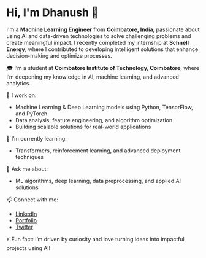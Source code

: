 # Hi, I'm Dhanush 👋

I'm a **Machine Learning Engineer** from **Coimbatore, India**, passionate about using AI and data-driven technologies to solve challenging problems and create meaningful impact. I recently completed my internship at **Schnell Energy**, where I contributed to developing intelligent solutions that enhance decision-making and optimize processes.

🎓 I’m a student at **Coimbatore Institute of Technology, Coimbatore**, where I’m deepening my knowledge in AI, machine learning, and advanced analytics.

🔭 I work on:
- Machine Learning & Deep Learning models using Python, TensorFlow, and PyTorch
- Data analysis, feature engineering, and algorithm optimization
- Building scalable solutions for real-world applications

🌱 I’m currently learning:
- Transformers, reinforcement learning, and advanced deployment techniques

💬 Ask me about:
- ML algorithms, deep learning, data preprocessing, and applied AI solutions

📫 Connect with me:
- [LinkedIn](https://www.linkedin.com/in/dhanush-rv-365b3b184/)
- [Portfolio](https://dhanushrv.vercel.app)
- [Twitter](https://x.com/RVDhanush2)

⚡ Fun fact: I’m driven by curiosity and love turning ideas into impactful projects using AI!
